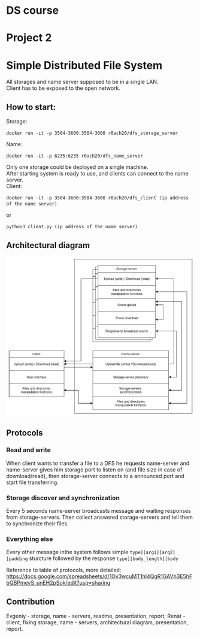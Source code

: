 # DS course  
# Project 2  
# Simple Distributed File System 

All storages and name server supposed to be in a single LAN.  
Client has to be exposed to the open network.  


## How to start:  
Storage:  
```
docker run -it -p 3504-3600:3504-3600 r0ach20/dfs_storage_server
```
Name:  
```
docker run -it -p 6235:6235 r0ach20/dfs_name_server
```
Only one storage could be deployed on a single machine.  
After starting system is ready to use, and clients can connect to the name server.  
Client:  
```
docker run -it -p 3504-3600:3504-3600 r0ach20/dfs_client (ip address of the name server)
```
or
```
python3 client.py (ip address of the name server)
```

## Architectural diagram
![diag](https://github.com/validolchik/ds_project2/blob/main/images/DS2.png)

## Protocols  
### Read and write  
When client wants to transfer a file to a DFS he requests name-server and name-server gives him storage port to listen on (and file size in case of download/read), then storage-server connects to a announced port and start file transferring.

### Storage discover and synchronization  
Every 5 seconds name-server broadcasts message and waiting responses from storage-servers. Then collect answered storage-servers and tell them to synchronize their files.

### Everything else
Every other message inthe system follows simple `type][arg1][arg2][padding` sturcture followed by the response `type][body_length][body`

Reference to table of protocols, more detailed: https://docs.google.com/spreadsheets/d/1Ov3wcuMT1hI4QgR1GAVh3E5hFbQBPmeyS_unEH2pSok/edit?usp=sharing  

## Contribution
Evgeniy - storage, name - servers, readme, presentation, report;
Renat - client, fixing storage, name - servers, architectural diagram, presentation, report.
